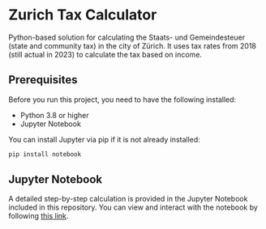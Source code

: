 # Zurich Tax Calculator

Python-based solution for calculating the Staats- und Gemeindesteuer (state and community tax) in the city of Zürich. It uses  tax rates from 2018 (still actual in 2023) to calculate the tax based on income.

## Prerequisites

Before you run this project, you need to have the following installed:
- Python 3.8 or higher
- Jupyter Notebook

You can install Jupyter via pip if it is not already installed:

```bash
pip install notebook
```

## Jupyter Notebook

A detailed step-by-step calculation is provided in the Jupyter Notebook included in this repository. You can view and interact with the notebook by following [this link](https://github.com/patrickamsler/taxcalculation-zurich/blob/main/tax_calculation_zurich.ipynb).